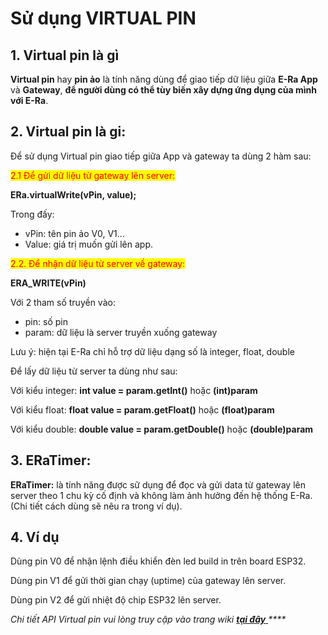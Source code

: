 # Sử dụng VIRTUAL PIN

## 1. Virtual pin là gì

**Virtual pin** hay **pin ảo** là tính năng dùng để giao tiếp dữ liệu giữa **E-Ra App** và **Gateway**, **để người dùng có thể tùy biến xây dựng ứng dụng của mình với E-Ra**.

## 2. Virtual pin là gi:&#x20;

Để sử dụng Virtual pin giao tiếp giữa App và gateway ta dùng 2 hàm sau:&#x20;

<mark style="color:red;">2.1 Để gửi dữ liệu từ gateway lên server:</mark>&#x20;

**ERa.virtualWrite(vPin, value);**&#x20;

Trong đấy:&#x20;

* vPin: tên pin ảo V0, V1...&#x20;
* Value: giá trị muốn gửi lên app.&#x20;

<mark style="color:red;">2.2. Để nhận dữ liệu từ server về gateway:</mark>&#x20;

**ERA\_WRITE(vPin)**&#x20;

Với 2 tham số truyền vào:&#x20;

* pin: số pin&#x20;
* param: dữ liệu là server truyền xuống gateway&#x20;

Lưu ý: hiện tại E-Ra chỉ hỗ trợ dữ liệu dạng số là integer, float, double&#x20;

Để lấy dữ liệu từ server ta dùng như sau:&#x20;

Với kiểu integer: **int value = param.getInt()** hoặc **(int)param**&#x20;

Với kiểu float: **float value = param.getFloat()** hoặc **(float)param** &#x20;

Với kiểu double: **double value = param.getDouble()** hoặc **(double)param** &#x20;

## 3. ERaTimer:&#x20;

**ERaTimer:** là tính năng được sữ dụng để đọc và gửi data từ gateway lên server theo 1 chu kỳ cố định và không làm ảnh hưởng đến hệ thống E-Ra. (Chi tiết cách dùng sẽ nêu ra trong ví dụ).&#x20;

## 4. Ví dụ&#x20;

Dùng pin V0 để nhận lệnh điều khiển đèn led build in trên board ESP32.&#x20;

Dùng pin V1 để gửi thời gian chạy (uptime) của gateway lên server.&#x20;

Dùng pin V2 để gửi nhiệt độ chip ESP32 lên server.&#x20;

_Chi tiết API Virtual pin vui lòng truy cập vào trang wiki_ [_**tại đây**_ ](https://github.com/eoh-jsc/era-lib/wiki/Virtual-Pins)_****_

<mark style="color:red;"></mark>

